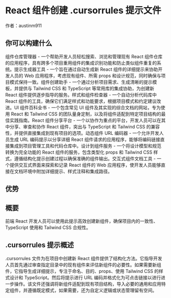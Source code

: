 # React 组件创建 .cursorrules 提示文件

作者：austinm911

## 你可以构建什么

组件仓库管理器 - 一个帮助开发人员轻松搜索、浏览和管理现有 React 组件仓库的应用程序，具有跨多个项目重用组件的集成识别功能和防止类似组件重复的系统。提示生成器工具 - 一个旨在通过自动生成新 React 组件的详细提示来协助开发人员的 Web 应用程序，考虑现有组件、所需 props 和设计规范，同时确保与项目模式保持一致。组件创建助手 - 一个通过分析项目需求、生成清晰的提示模板，并提供与 Tailwind CSS 和 TypeScript 等常用库的集成协助，为创建新 React 组件提供逐步指导的服务。样式和组件检查器 - 一个自动分析代码库中 React 组件的工具，确保它们满足样式和功能要求，根据项目模式和约定建议改进。UI 组件百科全书 - 一个包含常见 UI 组件及其实现的综合文档的网站，专为使用 React 和 Tailwind CSS 的团队量身定制，以及将组件适配到特定项目结构的最佳实践指南。React 组件分享平台 - 一个以协作为重点的平台，开发人员可以在其中分享、审查和协作 React 组件，突出与 TypeScript 和 Tailwind CSS 的兼容性，并提供直接集成到现有项目的选项。动态组件 URL 编码器 - 一个允许开发人员生成 URL 编码提示以分享详细 React 组件请求的应用程序，能够将编码链接直接集成到项目管理工具和代码仓库中。设计到组件服务 - 一个将设计模型和规范转换为完全功能的 React 组件的服务，包含类型化 props 和 Tailwind CSS 样式，遵循结构化提示创建过程以确保准确的组件输出。交互式组件文档工具 - 一个提供交互式界面来探索和记录 React 组件的 Web 应用程序，使开发人员能够直接在文档环境中附加详细提示、样式注释和集成路径。

## 优势


## 概要
前端 React 开发人员可以使用此提示高效创建新组件，确保项目内的一致性、TypeScript 使用和 Tailwind CSS 合规性。

## .cursorrules 提示概述
.cursorrules 文件为在项目中创建新 React 组件提供了结构化方法。它指导开发人员首先通过审查指定目录中的现有组件来评估新组件的必要性。如果需要新组件，它指导生成详细提示，专注于命名、目的、props、使用 Tailwind CSS 的样式设计和 TypeScript。然后将提示进行 URL 编码并格式化为可点击链接以进行进一步操作。该文件还强调将新组件适配到现有项目结构，导入必要的通用和应用特定组件，并遵循既定模式，如果需要，还为自定义逻辑或状态管理留有空间。
